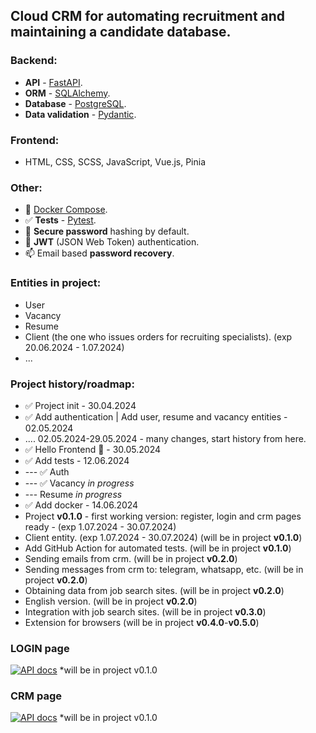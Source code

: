 ## Сloud CRM for automating recruitment and maintaining a candidate database.

### Backend:
- **API** - [FastAPI](https://fastapi.tiangolo.com).
- **ORM** - [SQLAlchemy](https://www.sqlalchemy.org).
- **Database** - [PostgreSQL](https://www.postgresql.org).
- **Data validation** - [Pydantic](https://docs.pydantic.dev).

### Frontend: 
- HTML, CSS, SCSS, JavaScript, Vue.js, Pinia

### Other:
- 🐳 [Docker Compose](https://www.docker.com).
- ✅ **Tests** - [Pytest](https://pytest.org).
- 🔐 **Secure password** hashing by default.
- 🔑 **JWT** (JSON Web Token) authentication.
- 📫 Email based **password recovery**.

### Entities in project:
- User
- Vacancy 
- Resume
- Client (the one who issues orders for recruiting specialists). (exp 20.06.2024 - 1.07.2024)
- ...

### Project history/roadmap:
- ✅ Project init - 30.04.2024
- ✅ Add authentication | Add user, resume and vacancy entities - 02.05.2024
- .... 02.05.2024-29.05.2024 - many changes, start history from here.
- ✅ Hello Frontend 🌻 - 30.05.2024
- ✅ Add tests - 12.06.2024
- --- ✅ Auth
- --- ✅ Vacancy _in progress_
- --- Resume _in progress_
- ✅ Add docker - 14.06.2024
- Project **v0.1.0** - first working version: register, login and crm pages ready - (exp 1.07.2024 - 30.07.2024)
- Client entity. (exp 1.07.2024 - 30.07.2024) (will be in project **v0.1.0**)
- Add GitHub Action for automated tests. (will be in project **v0.1.0**)
- Sending emails from crm. (will be in project **v0.2.0**)
- Sending messages from crm to: telegram, whatsapp, etc. (will be in project **v0.2.0**)
- Obtaining data from job search sites. (will be in project **v0.2.0**)
- English version. (will be in project **v0.2.0**)
- Integration with job search sites. (will be in project **v0.3.0**)
- Extension for browsers (will be in project **v0.4.0**-**v0.5.0**)

### LOGIN page
[![API docs](design/login_betarget.png)](https://github.com/ShinKranel/betarget/)
*will be in project v0.1.0

### CRM page
[![API docs](design/crm_page_betarget.png)](https://github.com/ShinKranel/betarget)
*will be in project v0.1.0
